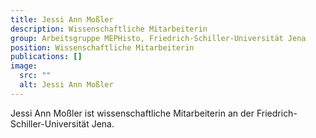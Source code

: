 ```yaml
---
title: Jessi Ann Moßler
description: Wissenschaftliche Mitarbeiterin
group: Arbeitsgruppe MEPHisto, Friedrich-Schiller-Universität Jena
position: Wissenschaftliche Mitarbeiterin
publications: []
image:
  src: ""
  alt: Jessi Ann Moßler
---
```


Jessi Ann Moßler ist wissenschaftliche Mitarbeiterin an der Friedrich-Schiller-Universität Jena.
